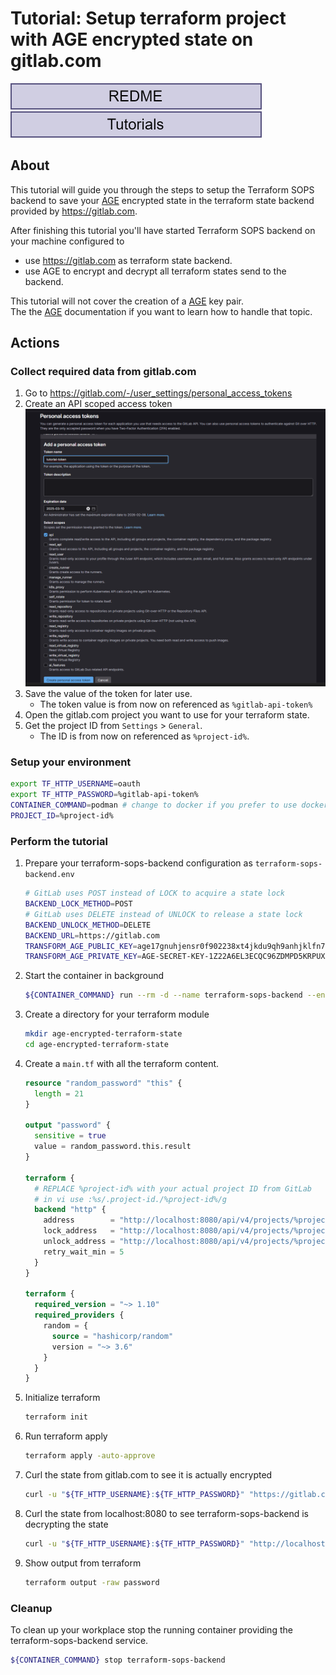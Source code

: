 # Tutorial: Setup terraform project with AGE encrypted state on gitlab.com

[![readme](../assets/breadcrum-readme.drawio.svg)](../../README.md)[![tutorials](../assets/breadcrum-tutorials.drawio.svg)](./index.md)

## About

This tutorial will guide you through the steps to setup the Terraform SOPS backend to save your [AGE](https://github.com/FiloSottile/age) encrypted state in the terraform state backend provided by <https://gitlab.com>.

After finishing this tutorial you'll have started Terraform SOPS backend on your machine configured to
* use <https://gitlab.com> as terraform state backend.
* use AGE to encrypt and decrypt all terraform states send to the backend.

This tutorial will not cover the creation of a [AGE](https://github.com/FiloSottile/age) key pair.  
The the [AGE](https://github.com/FiloSottile/age) documentation if you want to learn how to handle that topic.

## Actions

### Collect required data from gitlab.com

1. Go to <https://gitlab.com/-/user_settings/personal_access_tokens>
2. Create an API scoped access token ![create-api-scoped-token](../assets/create-api-scoped-token.png)
3. Save the value of the token for later use.
    * The token value is from now on referenced as `%gitlab-api-token%`
4. Open the gitlab.com project you want to use for your terraform state.
5. Get the project ID from `Settings` > `General`.
    * The ID is from now on referenced as `%project-id%`.

### Setup your environment

```sh
export TF_HTTP_USERNAME=oauth
export TF_HTTP_PASSWORD=%gitlab-api-token%
CONTAINER_COMMAND=podman # change to docker if you prefer to use docker
PROJECT_ID=%project-id%
```

### Perform the tutorial

1. Prepare your terraform-sops-backend configuration as `terraform-sops-backend.env`
    ```sh
    # GitLab uses POST instead of LOCK to acquire a state lock
    BACKEND_LOCK_METHOD=POST
    # GitLab uses DELETE instead of UNLOCK to release a state lock
    BACKEND_UNLOCK_METHOD=DELETE
    BACKEND_URL=https://gitlab.com
    TRANSFORM_AGE_PUBLIC_KEY=age17gnuhjensr0f902238xt4jkdu9qh9anhjklfn7tr8m3ex5ltxfxqt3yx08
    TRANSFORM_AGE_PRIVATE_KEY=AGE-SECRET-KEY-1Z22A6EL3ECQC96ZDMPD5KRPUX32SCAMU2DJGV3Q48PXN3ZW535VQFQDEF9
    ```
2. Start the container in background
    ```sh
    ${CONTAINER_COMMAND} run --rm -d --name terraform-sops-backend --env-file terraform-sops-backend.env  -p 8080:8080 ghcr.io/isleofbeans/terraform-sops-backend:latest
    ```
5. Create a directory for your terraform module
    ```sh
    mkdir age-encrypted-terraform-state
    cd age-encrypted-terraform-state
    ```
6. Create a `main.tf` with all the terraform content.
    ```terraform
    resource "random_password" "this" {
      length = 21
    }

    output "password" {
      sensitive = true
      value = random_password.this.result
    }

    terraform {
      # REPLACE %project-id% with your actual project ID from GitLab
      # in vi use :%s/.project-id./%project-id%/g
      backend "http" {
        address        = "http://localhost:8080/api/v4/projects/%project-id%/terraform/state/sops-age"
        lock_address   = "http://localhost:8080/api/v4/projects/%project-id%/terraform/state/sops-age/lock"
        unlock_address = "http://localhost:8080/api/v4/projects/%project-id%/terraform/state/sops-age/lock"
        retry_wait_min = 5
      }
    }

    terraform {
      required_version = "~> 1.10"
      required_providers {
        random = {
          source = "hashicorp/random"
          version = "~> 3.6"
        }
      }
    }
    ```
7. Initialize terraform
    ```sh
    terraform init
    ```
8. Run terraform apply
    ```sh
    terraform apply -auto-approve
    ```
9.  Curl the state from gitlab.com to see it is actually encrypted
    ```sh
    curl -u "${TF_HTTP_USERNAME}:${TF_HTTP_PASSWORD}" "https://gitlab.com/api/v4/projects/${PROJECT_ID}/terraform/state/sops-age"
    ```
10. Curl the state from localhost:8080 to see terraform-sops-backend is decrypting the state
    ```sh
    curl -u "${TF_HTTP_USERNAME}:${TF_HTTP_PASSWORD}" "http://localhost:8080/api/v4/projects/${PROJECT_ID}/terraform/state/sops-age"
    ```
11. Show output from terraform
    ```sh
    terraform output -raw password
    ```

### Cleanup

To clean up your workplace stop the running container providing the terraform-sops-backend service.

```sh
${CONTAINER_COMMAND} stop terraform-sops-backend
```
